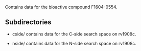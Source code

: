 Contains data for the bioactive compound F1604-0554.

## Subdirectories

- cside/ contains data for the C-side search space on rv1908c.

- nside/ contains data for the N-side search space on rv1908c.

